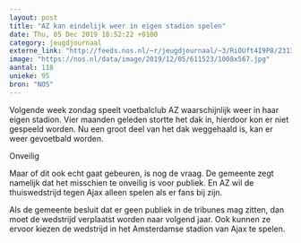 ```yaml
---
layout: post
title: "AZ kan eindelijk weer in eigen stadion spelen"
date: Thu, 05 Dec 2019 18:52:22 +0100
category: jeugdjournaal
externe_link: "http://feeds.nos.nl/~r/jeugdjournaal/~3/RiOUft4I9P8/2313418"
image: "https://nos.nl/data/image/2019/12/05/611523/1008x567.jpg"
aantal: 118
unieke: 95
bron: "NOS"
---
```


<p>Volgende week zondag speelt voetbalclub AZ waarschijnlijk weer in haar eigen stadion. Vier maanden geleden stortte het dak in, hierdoor kon er niet gespeeld worden. Nu een groot deel van het dak weggehaald is, kan er weer gevoetbald worden.</p>
<p>Onveilig</p>
<p>Maar of dit ook echt gaat gebeuren, is nog de vraag. De gemeente zegt namelijk dat het misschien te onveilig is voor publiek. En AZ wil de thuiswedstrijd tegen Ajax alleen spelen als er fans bij zijn.</p>
<p>Als de gemeente besluit dat er geen publiek in de tribunes mag zitten, dan moet de wedstrijd verplaatst worden naar volgend jaar. Ook kunnen ze ervoor kiezen de wedstrijd in het Amsterdamse stadion van Ajax te spelen.</p><img src="http://feeds.feedburner.com/~r/jeugdjournaal/~4/RiOUft4I9P8" height="1" width="1" alt=""/>
